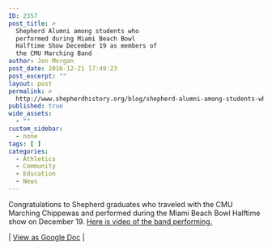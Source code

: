 ```yaml
---
ID: 2357
post_title: >
  Shepherd Alumni among students who
  performed during Miami Beach Bowl
  Halftime Show December 19 as members of
  the CMU Marching Band
author: Jon Morgan
post_date: 2016-12-21 17:49:23
post_excerpt: ""
layout: post
permalink: >
  http://www.shepherdhistory.org/blog/shepherd-alumni-among-students-who-performed-during-miami-beach-bowl-halftime-show-december-19-as-members-of-the-cmu-marching-band/
published: true
wide_assets:
  - ""
custom_sidebar:
  - none
tags: [ ]
categories:
  - Athletics
  - Community
  - Education
  - News
---
```

Congratulations to Shepherd graduates who traveled with the CMU Marching Chippewas and performed during the Miami Beach Bowl Halftime show on December 19. <a href="https://chipcast.hosted.panopto.com/Panopto/Pages/Viewer.aspx?id=5ebc84df-46bc-48c0-8163-913634101126">Here is video of the band performing.</a>

| <a href="https://docs.google.com/document/d/15YJYMvzPbXf2206zUW5DEfpw6rLnxseVzlti7JhsYZ0/edit?usp=sharing">View as Google Doc</a> |